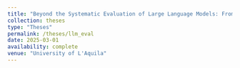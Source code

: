 ```yaml
---
title: "Beyond the Systematic Evaluation of Large Language Models: From Theory to Practical Analysis of Results"
collection: theses
type: "Theses"
permalink: /theses/llm_eval
date: 2025-03-01
availability: complete
venue: "University of L'Aquila"
---
```

